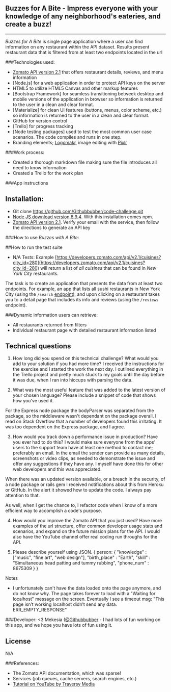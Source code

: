 ## Buzzes for A Bite - Impress everyone with your knowledge of any neighborhood's eateries, and create a buzz!
***
*Buzzes for A Bite* is  single page application where a user can find information on any restaurant within the API dataset. Results present restaurant data that is filtered from at least two endpoints located in the url 

###Technologies used:
- [Zomato API version 2.1](https://developers.zomato.com/api#headline1) that offers restaurant details, reviews, and menu information
- [Node.js] for a web application in order to protect API keys on the server
- HTML5 to utilize HTML5 Canvas and other markup features
- [Bootstrap Framework] for seamless transitioning betweek desktop and mobile versions of the application in browser so information is returned to the user in a clean and clear format.
- [Materialize] for clean UI features (buttons, menus, color scheme, etc.) so information is returned to the user in a clean and clear format. 
- GitHub for version control
- [Trello] for progress tracking
- [Node testing packages] used to test the most common user case scenarios. The code compiles and runs in one step.
- Branding elements; [Logomakr](https://logomakr.com/), image editing with [Pixlr](https://pixlr.com/editor/)

###Work process:
- Created a thorough markdown file making sure the file introduces all need to know information 
- Created a Trello for the work plan

###App instructions
## Installation:
- Git clone https://github.com/Githubbubber/code-challenge.git
- [Node JS download version 8.9.4](https://nodejs.org/en/download/). With this installation comes npm.
- [Zomato API version 2.1](https://developers.zomato.com/api#headline1). Verify your email with the service, then follow the directions to generate an API key

###How to use *Buzzes with A Bite*:

##How to run the test suite
- N/A
Tests:
Example [https://developers.zomato.com/api/v2.1/cuisines?city_id=280](https://developers.zomato.com/api/v2.1/cuisines?city_id=280) will return a list of *all cuisines* that can be found in *New York City* restaurants.

The task is to create an application that presents the data from at least two endpoints. For example, an app that lists all sushi restaurants in New York City (using the `/search` [endpoint](https://developers.zomato.com/api/v2.1/search?entity_id=280&entity_type=city&cuisines=177&sort=cost&order=asc)), and upon clicking on a restaurant takes you to a detail page that includes its info and reviews (using the `/reviews` endpoint). 

###Dynamic information users can retrieve:
- All restaurants returned from filters
- Individual restaurant page with detailed restaurant information listed

## Technical questions
1. How long did you spend on this technical challenge? What would you add to your solution if you had more time?
I received the instructions for the exercise and I started the work the next day. I outlined everything in the Trello project and pretty much stuck to my goals until the day before it was due, when I ran into hiccups with parsing the data.


2. What was the most useful feature that was added to the latest version of your chosen language? Please include a snippet of code that shows how you've used it.

For the Express node package the bodyParser was separated from the package, so the middleware wasn't dependant on the package overall. I read on Stack Overflow that a number of developers found this irritating. It was too dependent on the Express package, and I agree.


3. How would you track down a performance issue in production? Have you ever had to do this?
I would make sure everyone from the apps' users to the support team have at least one method to contact me; preferably an email. In the email the sender can provide as many details, screenshots or video clips, as needed to demonstrate the issue and offer any suggestions if they have any. I myself have done this for other web developers and this was appreciated.

When there was an updated version available, or a breach in the security, of a node package or rails gem I received notifications about this from Heroku or GitHub. In the alert it showed how to update the code. I always pay attention to that.

As well, when I get the chance to, I refactor code when I know of a more efficient way to accomplish a code's purpose.


4. How would you improve the Zomato API that you just used?
Have more examples of the url structure, offer common developer usage stats and scenarios, and expand on the future mission plans for the API. I would also have the YouTube channel offer real coding run throughs for the API.


5. Please describe yourself using JSON.
{
	person: {
				"knowledge" 	: 	["music", "fine art", "web design"],
				"birth_place" 	: 	"Earth",
				"skill" 		: 	"Simultaneous head patting and tummy rubbing",
				"phone_num"		: 	8675309
				}
}


Notes
- I unfortunately can't have the data loaded onto the page anymore, and do not know why. The page takes forever to load with a "Waiting for localhost" message on the screen. Eventually I see a timeout msg:
"This page isn’t working
localhost didn’t send any data.
ERR_EMPTY_RESPONSE"


###Developer: 
<3 Mekesia ([@Githubbubber](https://github.com/Githubbubber) - I had lots of fun working on this app, and we hope you have lots of fun using it.

## License
N/A

###References:
- The Zomato API documentation, which was sparse!
- Services (job queues, cache servers, search engines, etc.)
- [Tutorial on YouTube by Traversy Media](https://www.youtube.com/watch?v=nqT8c5OFjEQ)